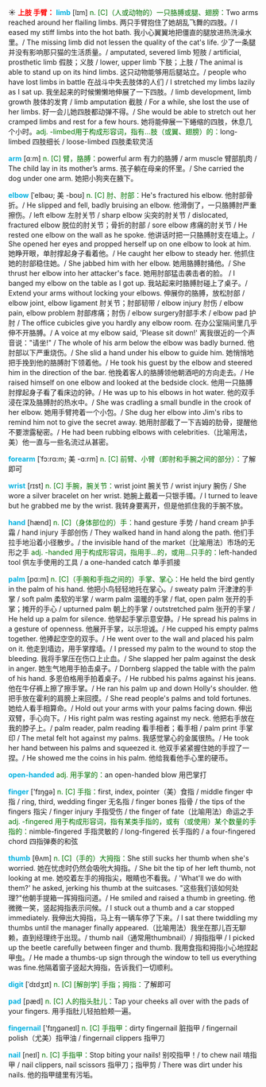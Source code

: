 ☀ <font color="red">**上肢 手臂：**</font>
<font color="sky blue">**limb**</font> [lɪm]
<font color="rgb(227, 108, 9)">n. [C]（人或动物的）一只胳膊或腿、翅膀：</font>Two arms reached around her flailing limbs. 两只手臂抱住了她胡乱飞舞的四肢。/ I eased my stiff limbs into the hot bath. 我小心翼翼地把僵直的腿放进热洗澡水里。/ The missing limb did not lessen the quality of the cat's life. 少了一条腿并没有影响那只猫的生活质量。/ amputated, severed limb 短肢 / artificial, prosthetic limb 假肢；义肢 / lower, upper limb 下肢；上肢 / The animal is able to stand up on its hind limbs. 这只动物能够用后腿站立。/ people who have lost limbs in battle 在战斗中失去肢体的人们 / I stretched my limbs lazily as I sat up. 我坐起来的时候懒懒地伸展了一下四肢。/ limb development, limb growth 肢体的发育 / limb amputation 截肢 / For a while, she lost the use of her limbs. 好一会儿她四肢都动弹不得。/ She would be able to stretch out her cramped limbs and rest for a few hours. 她将能伸展一下蜷缩的四肢，休息几个小时。<font color="rgb(227, 108, 9)">adj. -limbed用于构成形容词，指有…肢（或翼、翅膀）的：</font>long-limbed 四肢细长 / loose-limbed 四肢柔软灵活

<font color="sky blue">**arm**</font> [ɑːm] 
<font color="rgb(227, 108, 9)">n. [C] 臂，胳膊：</font>powerful arm 有力的胳膊 / arm muscle 臂部肌肉 / The child lay in its mother’s arms. 孩子躺在母亲的怀里。/ She carried the dog under one arm. 她把小狗夹在腋下。
                   
<font color="sky blue">**elbow**</font> [ˈelbəʊ; 美 -boʊ]
<font color="rgb(227, 108, 9)">n. [C] 肘、肘部：</font>He's fractured his elbow. 他肘部骨折。/ He slipped and fell, badly bruising an elbow. 他滑倒了，一只胳膊肘严重擦伤。/ left elbow 左肘关节 / sharp elbow 尖突的肘关节 / dislocated, fractured elbow 脱位的肘关节；骨折的肘部 / sore elbow 疼痛的肘关节 / He rested one elbow on the wall as he spoke. 他讲话时把一只胳膊肘支在墙上。/ She opened her eyes and propped herself up on one elbow to look at him. 她睁开眼，单肘撑起身子看着他。/ He caught her elbow to steady her. 他抓住她的肘部稳住她。/ She jabbed him with her elbow. 她用胳膊肘捅他。/ She thrust her elbow into her attacker's face. 她用肘部猛击袭击者的脸。 / I banged my elbow on the table as I got up. 我站起来时胳膊肘碰上了桌子。/ Extend your arms without locking your elbows. 伸展你的胳膊，放松肘部 / elbow joint, elbow ligament 肘关节；肘部韧带 / elbow injury 肘伤 / elbow pain, elbow problem 肘部疼痛；肘伤 / elbow surgery肘部手术 / elbow pad 护肘 / The office cubicles give you hardly any elbow room. 在办公室隔间里几乎伸不开胳膊。/ A voice at my elbow said, 'Please sit down!' 离我很近的一个声音说："请坐!" / The whole of his arm below the elbow was badly burned. 他肘部以下严重烧伤。/ She slid a hand under his elbow to guide him. 她悄悄地把手挽到他的胳膊肘下领着他。/ He took his guest by the elbow and steered him in the direction of the bar. 他挽着客人的胳膊领他朝酒吧的方向走去。/ He raised himself on one elbow and looked at the bedside clock. 他用一只胳膊肘撑起身子看了看床边的钟。/ He was up to his elbows in hot water. 他的双手浸在深及胳膊肘的热水中。/ She was cradling a small bundle in the crook of her elbow. 她用手臂挎着一个小包。/ She dug her elbow into Jim's ribs to remind him not to give the secret away. 她用肘部截了一下吉姆的肋骨，提醒他不要泄露秘密。/ He had been rubbing elbows with celebrities.（比喻用法，美）他一直与一些名流过从甚密。

<font color="sky blue">**forearm**</font> [ˈfɔ:rɑ:m; 美 -ɑ:rm]
<font color="rgb(227, 108, 9)">n. [C] 前臂、小臂（即肘和手腕之间的部分）：</font>了解即可

<font color="sky blue">**wrist**</font> [rɪst] 
<font color="rgb(227, 108, 9)">n. [C] 手腕，腕关节：</font>wrist joint 腕关节 / wrist injury 腕伤 / She wore a silver bracelet on her wrist. 她腕上戴着一只银手镯。/ I turned to leave but he grabbed me by the wrist. 我转身要离开，但是他抓住我的手腕不放。

<font color="sky blue">**hand**</font> [hænd] 
<font color="rgb(227, 108, 9)">n. [C]（身体部位的）手：</font>hand gesture 手势 / hand cream 护手霜 / hand injury 手部创伤 / They walked hand in hand along the path. 他们手拉手地沿着小径散步。/ the invisible hand of the market（比喻用法）市场的无形之手 <font color="rgb(227, 108, 9)">adj. -handed 用于构成形容词，指用手…的，或用…只手的：</font>left-handed tool 供左手使用的工具 / a one-handed catch 单手抓接
                      
<font color="sky blue">**palm**</font> [pɑ:m]
<font color="rgb(227, 108, 9)">n. [C]（手腕和手指之间的）手掌、掌心：</font>He held the bird gently in the palm of his hand. 他把小鸟轻轻地托在掌心。/ sweaty palm 汗津津的手掌 / soft palm 柔软的半掌 / warm palm 温暖的手掌 / flat, open palm 张开的手掌；摊开的手心 / upturned palm 朝上的手掌 / outstretched palm 张开的手掌 / He held up a palm for silence. 他举起手掌示意安静。/ He spread his palms in a gesture of openness. 他展开手掌，以示坦诚。/ He cupped his empty palms together. 他捧起空空的双手。/ He went over to the wall and placed his palm on it. 他走到墙边，用手掌撑墙。/ I pressed my palm to the wound to stop the bleeding. 我将手掌压在伤口上止血。/ She slapped her palm against the desk in anger. 她生气地用手拍击桌子。/ Dornberg slapped the table with the palm of his hand. 多恩伯格用手拍着桌子。/ He rubbed his palms against his jeans. 他在牛仔裤上擦了擦手掌。/ He ran his palm up and down Holly's shoulder. 他把手放在霍利的肩膀上来回摸。/ She read people's palms and told fortunes. 她给人看手相算命。/ Hold out your arms with your palms facing down. 伸出双臂，手心向下。/ His right palm was resting against my neck. 他把右手放在我的脖子上。/ palm reader, palm reading 看手相者；看手相 / palm print 手掌印 / The metal felt hot against my palms. 我感觉掌心的金属很热。/ He took her hand between his palms and squeezed it. 他双手紧紧握住她的手捏了一捏。/ He showed me the coins in his palm. 他给我看他手心里的硬币。

<font color="sky blue">**open-handed**</font>
<font color="rgb(227, 108, 9)">adj. 用手掌的：</font>an open-handed blow 用巴掌打

<font color="sky blue">**finger**</font> ['fɪŋɡə] 
<font color="rgb(227, 108, 9)">n. [C] 手指：</font>first, index, pointer（美）食指 / middle finger 中指 / ring, third, wedding finger 无名指 / finger bones 指骨 / the tips of the fingers 指尖 / finger injury 手指受伤 / the finger of fate（比喻用法）命运之手 <font color="rgb(227, 108, 9)">adj. -fingered 用于构成形容词，指有某类手指的，或有（或使用）某个数量的手指的：</font>nimble-fingered 手指灵敏的 / long-fingered 长手指的 / a four-fingered chord 四指弹奏的和弦
       
<font color="sky blue">**thumb**</font> [θʌm]
<font color="rgb(227, 108, 9)">n. [C]（手的）大拇指：</font>She still sucks her thumb when she's worried. 她在忧虑时仍然会吸吮大拇指。/ She bit the tip of her left thumb, not looking at me. 她咬着左手的拇指尖，眼睛也不看我。/ 'What'll we do with them?' he asked, jerking his thumb at the suitcases. "这些我们该如何处理?"他朝手提箱一挥拇指问道。/ He smiled and raised a thumb in greeting. 他微微一笑，竖起拇指表示问候。/ I stuck out a thumb and a car stopped immediately. 我伸出大拇指，马上有一辆车停了下来。/ I sat there twiddling my thumbs until the manager finally appeared.（比喻用法）我坐在那儿百无聊赖，直到经理终于出现。/ thumb nail（通常用thumbnail）/ 拇指指甲 / I picked up the beetle carefully between finger and thumb. 我用食指和拇指小心地捏起甲虫。/ He made a thumbs-up sign through the window to tell us everything was fine.他隔着窗子竖起大拇指，告诉我们一切顺利。

<font color="sky blue">**digit**</font> [ˈdɪdʒɪt]
<font color="rgb(227, 108, 9)">n. [C] [解剖学] 手指；拇指：</font>了解即可          

<font color="sky blue">**pad**</font> [pæd]
<font color="rgb(227, 108, 9)">n. [C] 人的指头肚儿：</font>Tap your cheeks all over with the pads of your fingers. 用手指肚儿轻拍脸颊一遍。

<font color="sky blue">**fingernail**</font> ['fɪŋɡəneɪl] 
<font color="rgb(227, 108, 9)">n. [C] 手指甲：</font>dirty fingernail 脏指甲 / fingernail polish（尤美）指甲油 / fingernail clippers 指甲刀

<font color="sky blue">**nail**</font> [neɪl] 
<font color="rgb(227, 108, 9)">n. [C] 手指甲：</font>Stop biting your nails! 别咬指甲！/ to chew nail 啃指甲 / nail clippers, nail scissors 指甲刀；指甲剪 / There was dirt under his nails. 他的指甲缝里有污垢。

